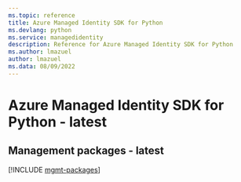 ```yaml
---
ms.topic: reference
title: Azure Managed Identity SDK for Python
ms.devlang: python
ms.service: managedidentity
description: Reference for Azure Managed Identity SDK for Python
ms.author: lmazuel
author: lmazuel
ms.data: 08/09/2022
---
```

# Azure Managed Identity SDK for Python - latest

## Management packages - latest
[!INCLUDE [mgmt-packages](managed-identity-mgmt-index.md)]